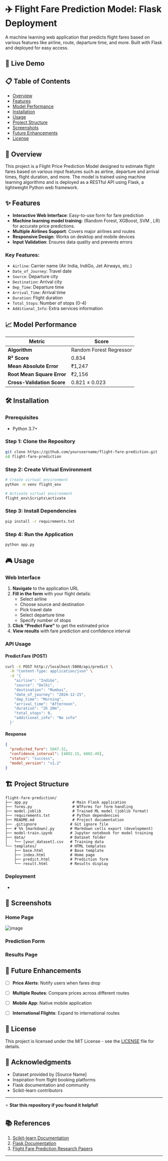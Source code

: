
# ✈️ Flight Fare Prediction Model: Flask Deployment

A machine learning web application that predicts flight fares based on various features like airline, route, departure time, and more. Built with Flask and deployed for easy access.

## 🚀 Live Demo



## 📋 Table of Contents

- [Overview](#overview)
- [Features](#features)
- [Model Performance](#model-performance)
- [Installation](#installation)
- [Usage](#usage)
- [Project Structure](#project-structure)
- [Screenshots](#screenshots)
- [Future Enhancements](#future-enhancements)
- [License](#license)

## 🎯 Overview

This project is a Flight Price Prediction Model designed to estimate flight fares based on various input features such as airline, departure and arrival times, flight duration, and more. The model is trained using machine learning algorithms and is deployed as a RESTful API using Flask, a lightweight Python web framework.

## ✨ Features

- **Interactive Web Interface**: Easy-to-use form for fare prediction
- **Machine learning model training**: (Random Forest, XGBoost, SVM , LR) for accurate price predictions.
- **Multiple Airlines Support**: Covers major airlines and routes
- **Responsive Design**: Works on desktop and mobile devices
- **Input Validation**: Ensures data quality and prevents errors

### Key Features:
- `Airline`: Carrier name (Air India, IndiGo, Jet Airways, etc.)
- `Date_of_Journey`: Travel date
- `Source`: Departure city
- `Destination`: Arrival city
- `Dep_Time`: Departure time
- `Arrival_Time`: Arrival time
- `Duration`: Flight duration
- `Total_Stops`: Number of stops (0-4)
- `Additional_Info`: Extra services information

## 📈 Model Performance

| Metric | Score |
|--------|-------|
| **Algorithm** | Random Forest Regressor |
| **R² Score** | 0.834 |
| **Mean Absolute Error** | ₹1,247 |
| **Root Mean Square Error** | ₹2,156 |
| **Cross-Validation Score** | 0.821 ± 0.023 |

## 🛠️ Installation

### Prerequisites
- Python 3.7+

### Step 1: Clone the Repository
```bash
git clone https://github.com/yourusername/flight-fare-prediction.git
cd flight-fare-prediction
```

### Step 2: Create Virtual Environment
```bash
# Create virtual environment
python -m venv flight_env

# Activate virtual environment
flight_env\Scripts\activate

```

### Step 3: Install Dependencies
```bash
pip install -r requirements.txt
```

### Step 4: Run the Application
```bash
python app.py
```


## 🎮 Usage

### Web Interface

1. **Navigate** to the application URL
2. **Fill in the form** with your flight details:
   - Select airline
   - Choose source and destination
   - Pick travel date
   - Select departure time
   - Specify number of stops
3. **Click "Predict Fare"** to get the estimated price
4. **View results** with fare prediction and confidence interval

### API Usage

#### Predict Fare (POST)
```bash
curl -X POST http://localhost:5000/api/predict \
  -H "Content-Type: application/json" \
  -d '{
    "airline": "IndiGo",
    "source": "Delhi",
    "destination": "Mumbai",
    "date_of_journey": "2024-12-25",
    "dep_time": "Morning",
    "arrival_time": "Afternoon",
    "duration": "2h 20m",
    "total_stops": 0,
    "additional_info": "No info"
  }'
```

#### Response
```json
{
  "predicted_fare": 5847.32,
  "confidence_interval": [4892.15, 6802.49],
  "status": "success",
  "model_version": "v1.2"
}
```

## 🏗️ Project Structure

```
flight-fare-prediction/
├── app.py                    # Main Flask application
├── forms.py                  # WTForms for form handling
├── model.joblib              # Trained ML model (joblib format)
├── requirements.txt          # Python dependencies
├── README.md                 # Project documentation
├── .gitignore               # Git ignore file
├── # %% [markdown].py       # Markdown cells export (development)
├── model-train.ipynb        # Jupyter notebook for model training
├── data/                    # Dataset folder
│   └── [your_dataset].csv   # Training data
└── templates/               # HTML templates
    ├── base.html            # Base template
    ├── index.html           # Home page
    ├── predict.html         # Prediction form
    └── result.html          # Results display
```



### Deployment
- 

## 📱 Screenshots

### Home Page
![image](https://github.com/user-attachments/assets/3f8b7aa5-0337-4403-b046-a96c3547a27c)


### Prediction Form


### Results Page


## 🔮 Future Enhancements

- [ ] **Price Alerts**: Notify users when fares drop
- [ ] **Multiple Routes**: Compare prices across different routes
- [ ] **Mobile App**: Native mobile application
- [ ] **International Flights**: Expand to international routes


## 📝 License

This project is licensed under the MIT License - see the [LICENSE](LICENSE) file for details.


## 🙏 Acknowledgments

- Dataset provided by [Source Name]
- Inspiration from flight booking platforms
- Flask documentation and community
- Scikit-learn contributors

---

⭐ **Star this repository if you found it helpful!**

## 📚 References

1. [Scikit-learn Documentation](https://scikit-learn.org/)
2. [Flask Documentation](https://flask.palletsprojects.com/)
3. [Flight Fare Prediction Research Papers](link-to-papers)

---

